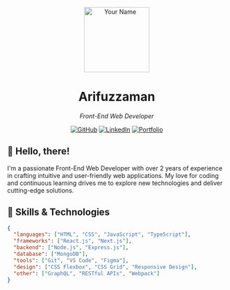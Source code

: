<div align="center">
  <img src="https://avatars.githubusercontent.com/u/48868488?v=4" alt="Your Name" width="150" height="150">

  # Arifuzzaman
  *Front-End Web Developer*

  [![GitHub](https://img.shields.io/badge/GitHub-AZFahimm-blue?style=flat-square&logo=github)](https://github.com/AZFahimm)
  [![LinkedIn](https://img.shields.io/badge/LinkedIn-Arifuzzaman_Fahim-0077B5?style=flat-square&logo=linkedin)](https://www.linkedin.com/in/arifuzzaman-fahim-9137a7164/)
  [![Portfolio](https://img.shields.io/badge/Portfolio-YourWebsite-blueviolet?style=flat-square)](https://arif-3d-portfolio.netlify.app/)
</div>

## 👋 Hello, there!
I'm a passionate Front-End Web Developer with over 2 years of experience in crafting intuitive and user-friendly web applications. My love for coding and continuous learning drives me to explore new technologies and deliver cutting-edge solutions.

## 🚀 Skills & Technologies
```json
{
  "languages": ["HTML", "CSS", "JavaScript", "TypeScript"],
  "frameworks": ["React.js", "Next.js"],
  "backend": ["Node.js", "Express.js"],
  "database": ["MongoDB"],
  "tools": ["Git", "VS Code", "Figma"],
  "design": ["CSS Flexbox", "CSS Grid", "Responsive Design"],
  "other": ["GraphQL", "RESTful APIs", "Webpack"]
}
